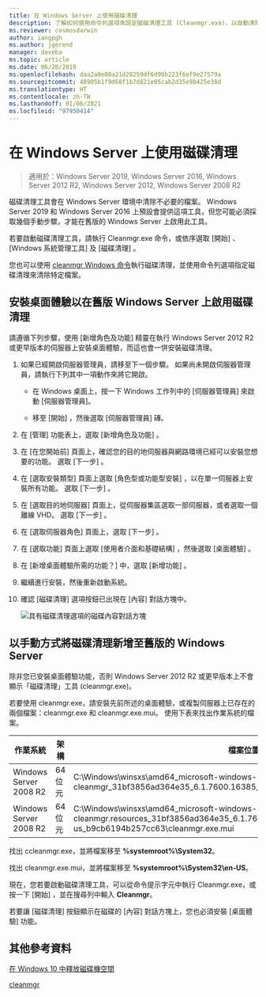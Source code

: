 ```yaml
---
title: 在 Windows Server 上使用磁碟清理
description: 了解如何使用命令列選項來設定磁碟清理工具 (Cleanmgr.exe)，以自動清除特定檔案。
ms.reviewer: cosmosdarwin
author: iangpgh
ms.author: jgerend
manager: daveba
ms.topic: article
ms.date: 06/20/2019
ms.openlocfilehash: daa2a0e80a21d28259df6d90b223f6ef9e27579a
ms.sourcegitcommit: 40905b1f9d68f1b7d821e05cab2d35e9b425e38d
ms.translationtype: HT
ms.contentlocale: zh-TW
ms.lasthandoff: 01/06/2021
ms.locfileid: "97950414"
---
```

# <a name="using-disk-cleanup-on-windows-server"></a>在 Windows Server 上使用磁碟清理

> 適用於：Windows Server 2019, Windows Server 2016, Windows Server 2012 R2, Windows Server 2012, Windows Server 2008 R2

磁碟清理工具會在 Windows Server 環境中清除不必要的檔案。 Windows Server 2019 和 Windows Server 2016 上預設會提供這項工具，但您可能必須採取幾個手動步驟，才能在舊版的 Windows Server 上啟用此工具。

若要啟動磁碟清理工具，請執行 Cleanmgr.exe 命令，或依序選取 [開始]  、[Windows 系統管理工具]  及 [磁碟清理]  。

您也可以使用 [cleanmgr Windows 命令](../../administration/windows-commands/cleanmgr.md)執行磁碟清理，並使用命令列選項指定磁碟清理來清除特定檔案。

## <a name="enable-disk-cleanup-on-an-earlier-version-of-windows-server-by-installing-the-desktop-experience"></a>安裝桌面體驗以在舊版 Windows Server 上啟用磁碟清理

請遵循下列步驟，使用 [新增角色及功能] 精靈在執行 Windows Server 2012 R2 或更早版本的伺服器上安裝桌面體驗，而這也會一併安裝磁碟清理。

1. 如果已經開啟伺服器管理員，請移至下一個步驟。 如果尚未開啟伺服器管理員，請執行下列其中一項動作來將它開啟。

   - 在 Windows 桌面上，按一下 Windows 工作列中的 [伺服器管理員]  來啟動 [伺服器管理員]。

   - 移至 [開始]  ，然後選取 [伺服器管理員] 磚。

1. 在 [管理]  功能表上，選取 [新增角色及功能]  。

1. 在 [在您開始前]  頁面上，確認您的目的地伺服器與網路環境已經可以安裝您想要的功能。 選取 [下一步]  。

1. 在 [選取安裝類型]  頁面上選取 [角色型或功能型安裝]  ，以在單一伺服器上安裝所有功能。 選取 [下一步]  。

1. 在 [選取目的地伺服器]  頁面上，從伺服器集區選取一部伺服器，或者選取一個離線 VHD。 選取 [下一步]  。

1. 在 [選取伺服器角色]  頁面上，選取 [下一步]  。

1. 在 [選取功能]  頁面上選取 [使用者介面和基礎結構]  ，然後選取 [桌面體驗]  。

1. 在 [新增桌面體驗所需的功能？]  中，選取 [新增功能]  。

1. 繼續進行安裝，然後重新啟動系統。

1. 確認 [磁碟清理]  選項按鈕已出現在 [內容] 對話方塊中。

   ![具有磁碟清理選項的磁碟內容對話方塊](media/diskpropswcleanup.png)

## <a name="manually-add-disk-cleanup-to-an-earlier-version-of-windows-server"></a>以手動方式將磁碟清理新增至舊版的 Windows Server

除非您已安裝桌面體驗功能，否則 Windows Server 2012 R2 或更早版本上不會顯示「磁碟清理」工具 (cleanmgr.exe)。

若要使用 cleanmgr.exe，請安裝先前所述的桌面體驗，或複製伺服器上已存在的兩個檔案：cleanmgr.exe 和 cleanmgr.exe.mui。 使用下表來找出作業系統的檔案。

| 作業系統  | 架構  | 檔案位置  |
| ----------------- | -------------- | --------------- |
| Windows Server 2008 R2 | 64 位元 | C:\Windows\winsxs\amd64_microsoft-windows-cleanmgr_31bf3856ad364e35_6.1.7600.16385_none_c9392808773cd7da\cleanmgr.exe
| Windows Server 2008 R2 | 64 位元 | C:\Windows\winsxs\amd64_microsoft-windows-cleanmgr.resources_31bf3856ad364e35_6.1.7600.16385_en-us_b9cb6194b257cc63\cleanmgr.exe.mui |

找出 ccleanmgr.exe，並將檔案移至 **%systemroot%\System32**。

找出 cleanmgr.exe.mui，並將檔案移至 **%systemroot%\System32\en-US**。

現在，您若要啟動磁碟清理工具，可以從命令提示字元中執行 Cleanmgr.exe，或按一下 [開始]  ，並在搜尋列中輸入 **Cleanmgr**。

若要讓 [磁碟清理] 按鈕顯示在磁碟的 [內容] 對話方塊上，您也必須安裝 [桌面體驗] 功能。

## <a name="additional-references"></a>其他參考資料

[在 Windows 10 中釋放磁碟機空間](https://support.microsoft.com/help/12425/windows-10-free-up-drive-space)

[cleanmgr](../../administration/windows-commands/cleanmgr.md)
